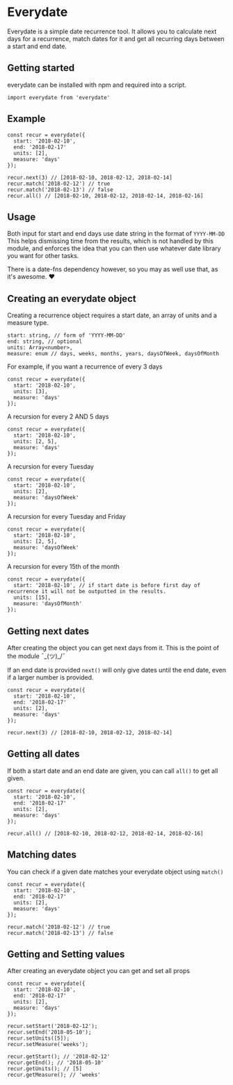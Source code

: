 # Everydate

Everydate is a simple date recurrence tool.
It allows you to calculate next days for a recurrence, 
match dates for it and get all recurring days between a start and end date.

## Getting started

everydate can be installed with npm and required into a script.
```
import everydate from 'everydate'
```

## Example

```
const recur = everydate({
  start: '2018-02-10',
  end: '2018-02-17'
  units: [2],
  measure: 'days'
});

recur.next(3) // [2018-02-10, 2018-02-12, 2018-02-14]
recur.match('2018-02-12') // true
recur.match('2018-02-13') // false
recur.all() // [2018-02-10, 2018-02-12, 2018-02-14, 2018-02-16]
```

## Usage

Both input for start and end days use date string in the format of `YYYY-MM-DD`
This helps dismissing time from the results, which is not handled by this module,
and enforces the idea that you can then use whatever date library you want for other tasks.

There is a date-fns dependency however, so you may as well use that, as it's awesome. ❤️

## Creating an everydate object

Creating a recurrence object requires a start date, an array of units and a measure type.

```
start: string, // form of 'YYYY-MM-DD'
end: string, // optional
units: Array<number>,
measure: enum // days, weeks, months, years, daysOfWeek, daysOfMonth
```

For example, if you want a recurrence of every 3 days
```
const recur = everydate({
  start: '2018-02-10',
  units: [3],
  measure: 'days'
});
```

A recursion for every 2 AND 5 days
```
const recur = everydate({
  start: '2018-02-10',
  units: [2, 5],
  measure: 'days'
});
```

A recursion for every Tuesday
```
const recur = everydate({
  start: '2018-02-10',
  units: [2],
  measure: 'daysOfWeek'
});
```

A recursion for every Tuesday and Friday
```
const recur = everydate({
  start: '2018-02-10',
  units: [2, 5],
  measure: 'daysOfWeek'
});
```

A recursion for every 15th of the month
```
const recur = everydate({
  start: '2018-02-10', // if start date is before first day of recurrence it will not be outputted in the results.
  units: [15],
  measure: 'daysOfMonth'
});
```

## Getting next dates

After creating the object you can get next days from it.
This is the point of the module ¯\_(ツ)_/¯

If an end date is provided `next()` will only give dates until the end date, 
even if a larger number is provided.

```
const recur = everydate({
  start: '2018-02-10',
  end: '2018-02-17'
  units: [2],
  measure: 'days'
});

recur.next(3) // [2018-02-10, 2018-02-12, 2018-02-14]
```

## Getting all dates

If both a start date and an end date are given, you can call `all()` to get all given.

```
const recur = everydate({
  start: '2018-02-10',
  end: '2018-02-17'
  units: [2],
  measure: 'days'
});

recur.all() // [2018-02-10, 2018-02-12, 2018-02-14, 2018-02-16]
```

## Matching dates

You can check if a given date matches your everydate object using `match()`

```
const recur = everydate({
  start: '2018-02-10',
  end: '2018-02-17'
  units: [2],
  measure: 'days'
});

recur.match('2018-02-12') // true
recur.match('2018-02-13') // false
```

## Getting and Setting values

After creating an everydate object you can get and set all props

```
const recur = everydate({
  start: '2018-02-10',
  end: '2018-02-17'
  units: [2],
  measure: 'days'
});

recur.setStart('2018-02-12');
recur.setEnd('2018-05-10');
recur.setUnits([5]);
recur.setMeasure('weeks');

recur.getStart(); // '2018-02-12'
recur.getEnd(); // '2018-05-10'
recur.getUnits(); // [5]
recur.getMeasure(); // 'weeks'
```
